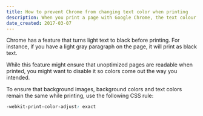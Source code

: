 ```yaml
---
title: How to prevent Chrome from changing text color when printing
description: When you print a page with Google Chrome, the text colour changes to make it easier to read. Here's how you can prevent this in CSS.
date_created: 2017-03-07
---
```


Chrome has a feature that turns light text to black before printing. For instance, if you have a light gray paragraph on the page, it will print as black text.

While this feature might ensure that unoptimized pages are readable when printed, you might want to disable it so colors come out the way you intended.

To ensure that background images, background colors and text colors remain the same while printing, use the following CSS rule:

```css
-webkit-print-color-adjust: exact
```

